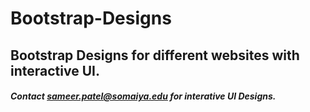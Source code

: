# Bootstrap-Designs
## Bootstrap Designs for different websites with interactive UI.

##### Contact sameer.patel@somaiya.edu for interative UI Designs.
